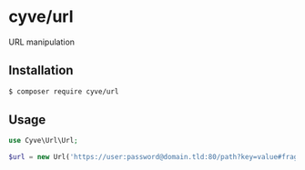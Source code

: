 # cyve/url
URL manipulation

## Installation
```bash
$ composer require cyve/url
```

## Usage
```php
use Cyve\Url\Url;

$url = new Url('https://user:password@domain.tld:80/path?key=value#fragment');
```
